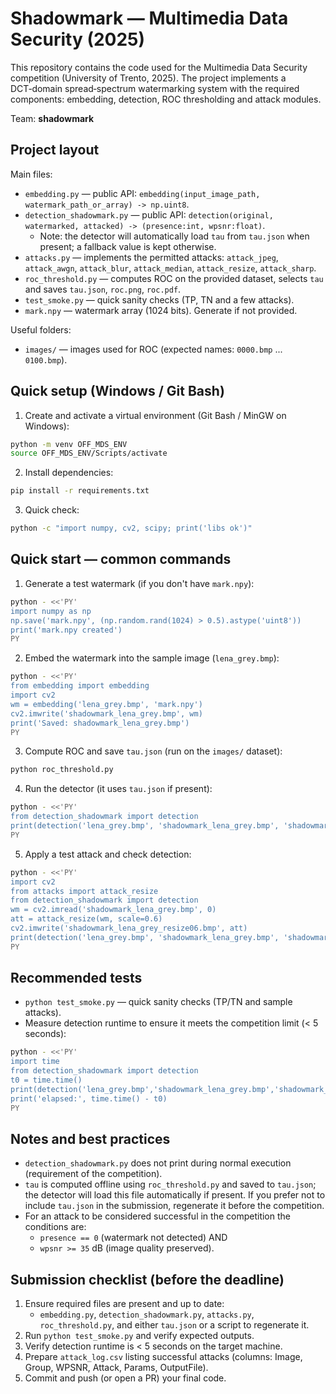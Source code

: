 # Shadowmark — Multimedia Data Security (2025)

This repository contains the code used for the Multimedia Data Security competition (University of Trento, 2025). The project implements a DCT‑domain spread‑spectrum watermarking system with the required components: embedding, detection, ROC thresholding and attack modules.

Team: **shadowmark**

## Project layout

Main files:

- `embedding.py` — public API: `embedding(input_image_path, watermark_path_or_array) -> np.uint8`.
- `detection_shadowmark.py` — public API: `detection(original, watermarked, attacked) -> (presence:int, wpsnr:float)`.
	- Note: the detector will automatically load `tau` from `tau.json` when present; a fallback value is kept otherwise.
- `attacks.py` — implements the permitted attacks: `attack_jpeg`, `attack_awgn`, `attack_blur`, `attack_median`, `attack_resize`, `attack_sharp`.
- `roc_threshold.py` — computes ROC on the provided dataset, selects `tau` and saves `tau.json`, `roc.png`, `roc.pdf`.
- `test_smoke.py` — quick sanity checks (TP, TN and a few attacks).
- `mark.npy` — watermark array (1024 bits). Generate if not provided.

Useful folders:

- `images/` — images used for ROC (expected names: `0000.bmp` ... `0100.bmp`).

## Quick setup (Windows / Git Bash)

1. Create and activate a virtual environment (Git Bash / MinGW on Windows):

```bash
python -m venv OFF_MDS_ENV
source OFF_MDS_ENV/Scripts/activate
```

2. Install dependencies:

```bash
pip install -r requirements.txt
```

3. Quick check:

```bash
python -c "import numpy, cv2, scipy; print('libs ok')"
```

## Quick start — common commands

1) Generate a test watermark (if you don't have `mark.npy`):

```bash
python - <<'PY'
import numpy as np
np.save('mark.npy', (np.random.rand(1024) > 0.5).astype('uint8'))
print('mark.npy created')
PY
```

2) Embed the watermark into the sample image (`lena_grey.bmp`):

```bash
python - <<'PY'
from embedding import embedding
import cv2
wm = embedding('lena_grey.bmp', 'mark.npy')
cv2.imwrite('shadowmark_lena_grey.bmp', wm)
print('Saved: shadowmark_lena_grey.bmp')
PY
```

3) Compute ROC and save `tau.json` (run on the `images/` dataset):

```bash
python roc_threshold.py
```

4) Run the detector (it uses `tau.json` if present):

```bash
python - <<'PY'
from detection_shadowmark import detection
print(detection('lena_grey.bmp', 'shadowmark_lena_grey.bmp', 'shadowmark_lena_grey.bmp'))
PY
```

5) Apply a test attack and check detection:

```bash
python - <<'PY'
import cv2
from attacks import attack_resize
from detection_shadowmark import detection
wm = cv2.imread('shadowmark_lena_grey.bmp', 0)
att = attack_resize(wm, scale=0.6)
cv2.imwrite('shadowmark_lena_grey_resize06.bmp', att)
print(detection('lena_grey.bmp', 'shadowmark_lena_grey.bmp', 'shadowmark_lena_grey_resize06.bmp'))
PY
```

## Recommended tests

- `python test_smoke.py` — quick sanity checks (TP/TN and sample attacks).
- Measure detection runtime to ensure it meets the competition limit (< 5 seconds):

```bash
python - <<'PY'
import time
from detection_shadowmark import detection
t0 = time.time()
print(detection('lena_grey.bmp','shadowmark_lena_grey.bmp','shadowmark_lena_grey.bmp'))
print('elapsed:', time.time() - t0)
PY
```

## Notes and best practices

- `detection_shadowmark.py` does not print during normal execution (requirement of the competition).
- `tau` is computed offline using `roc_threshold.py` and saved to `tau.json`; the detector will load this file automatically if present. If you prefer not to include `tau.json` in the submission, regenerate it before the competition.
- For an attack to be considered successful in the competition the conditions are:
	- `presence == 0` (watermark not detected) AND
	- `wpsnr >= 35` dB (image quality preserved).

## Submission checklist (before the deadline)

1. Ensure required files are present and up to date:
	 - `embedding.py`, `detection_shadowmark.py`, `attacks.py`, `roc_threshold.py`, and either `tau.json` or a script to regenerate it.
2. Run `python test_smoke.py` and verify expected outputs.
3. Verify detection runtime is < 5 seconds on the target machine.
4. Prepare `attack_log.csv` listing successful attacks (columns: Image, Group, WPSNR, Attack, Params, OutputFile).
5. Commit and push (or open a PR) your final code.
